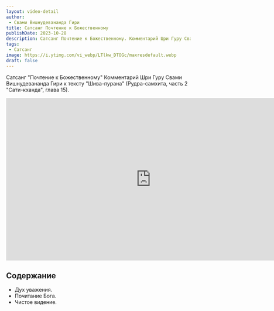 ```yaml
---
layout: video-detail
author:
 - Свами Вишнудевананда Гири
title: Сатсанг Почтение к Божественному
publishDate: 2023-10-28
description: Сатсанг Почтение к Божественному. Комментарий Шри Гуру Свами Вишнудевананда Гири к тексту "Шива-пурана" (Рудра-самхита, часть 2 "Сати-кханда", глава 15).
tags: 
 - Сатсанг
image: https://i.ytimg.com/vi_webp/LTlkw_DTOGc/maxresdefault.webp
draft: false
---
```


 Сатсанг "Почтение к Божественному"
Комментарий Шри Гуру Свами Вишнудевананда Гири к тексту "Шива-пурана" (Рудра-самхита, часть 2 "Сати-кханда", глава 15).

<iframe width="790" height="444" src="https://www.youtube.com/embed/LTlkw_DTOGc" frameborder="0" allowfullscreen=""></iframe> 

## Содержание

- Дух уважения.
- Почитание Бога.
- Чистое видение.
